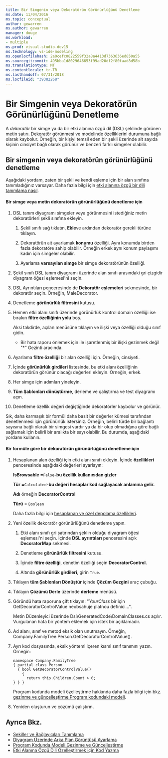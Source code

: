 ```yaml
---
title: Bir Simgenin veya Dekoratörün Görünürlüğünü Denetleme
ms.date: 11/04/2016
ms.topic: conceptual
author: gewarren
ms.author: gewarren
manager: douge
ms.workload:
- multiple
ms.prod: visual-studio-dev15
ms.technology: vs-ide-modeling
ms.openlocfilehash: 2a0cefc0822559f32a8a4413d7363636ed850a55
ms.sourcegitcommit: 495bba1d8029646653f99ad20df2f80faad8d58b
ms.translationtype: MT
ms.contentlocale: tr-TR
ms.lasthandoff: 07/31/2018
ms.locfileid: "39382268"
---
```

# <a name="controlling-the-visibility-of-an-icon-or-decorator"></a>Bir Simgenin veya Dekoratörün Görünürlüğünü Denetleme
A *dekoratör* bir simge ya da bir etki alanına özgü dil (DSL) şeklinde görünen metin satırı. Dekoratör görünmesi ve modelinde özelliklerini durumuna bağlı olarak kaybolur. Örneğin, bir kişiyi temsil eden bir şekli üzerinde alt sayıda kişinin cinsiyet bağlı olarak görünür ve benzeri farklı simgeler olabilir.

## <a name="controlling-the-visibility-of-an-icon-or-decorator"></a>Bir simgenin veya dekoratörün görünürlüğünü denetleme
 Aşağıdaki yordam, zaten bir şekli ve kendi eşleme için bir alan sınıfına tanımladığınız varsayar. Daha fazla bilgi için [etki alanına özgü bir dili tanımlama nasıl](../modeling/how-to-define-a-domain-specific-language.md).

#### <a name="to-control-the-visibility-of-an-icon-or-text-decorator"></a>Bir simge veya metin dekoratörün görünürlüğünü denetleme için

1.  DSL tanım diyagramı simgeler veya görünmesini istediğiniz metin dekoratörleri şekli sınıfına ekleyin.

    1.  Şekil sınıfı sağ tıklatın, **Ekle**ve ardından dekoratör gerekli türüne tıklayın.

    2.  Dekoratörün ait ayarlamak **konumu** özelliği. Aynı konumda birden fazla dekoratöre sahip olabilir. Örneğin erkek aynı konum paylaşımı kadın için simgeler olabilir.

    3.  Ayarlama **varsayılan simge** bir simge dekoratörünün özelliği.

2.  Şekil sınıfı DSL tanım diyagramı üzerinde alan sınıfı arasındaki gri çizgidir diyagram öğesi eşlemesi'ni seçin.

3.  DSL Ayrıntıları penceresinde de **Dekoratör eşlemeleri** sekmesinde, bir dekoratör seçin. Örneğin, MaleDecorator.

4.  Denetleme **görünürlük filtresini** kutusu.

5.  Hemen etki alanı sınıfı üzerinde görünürlük kontrol domain özelliği ise bırakın **filtre özelliğinin yolu** boş.

     Aksi takdirde, açılan menüsüne tıklayın ve ilişki veya özelliği olduğu sınıf gidin.

    -   Bir hata raporu önlemek için ile işaretlenmiş bir ilişki gezinmek değil "*" Gezinti aracında.

6.  Ayarlama **filtre özelliği** bir alan özelliği için. Örneğin, cinsiyeti.

7.  İçinde **görünürlük girdileri** listesinde, bu etki alanı özelliğinin dekoratörün görünür olacağı değerleri ekleyin. Örneğin, erkek.

8.  Her simge için adımları yineleyin.

9. **Tüm Şablonları dönüştürme**, derleme ve çalıştırma ve test diyagramı açın.

10. Denetleme özellik değeri değiştiğinde dekoratörler kaybolur ve görünür.

 Sık, daha karmaşık bir formül daha basit bir değerler kümesi tarafından denetlenmesi için görünürlük istersiniz. Örneğin, belirli türde bir bağlantı sayısına bağlı olarak bir simgesi vardır ya da bir olup olmadığına göre bağlı sağlamak için belirli bir aralıkta bir sayı olabilir. Bu durumda, aşağıdaki yordamı kullanın.

#### <a name="to-control-the-visibility-of-a-decorator-based-on-a-formula"></a>Bir formüle göre bir dekoratörün görünürlüğünü denetleme için

1.  Hesaplanan alan özelliği için etki alanı sınıfı ekleyin. İçinde **özellikleri** penceresinde aşağıdaki değerleri ayarlayın:

     **IsBrowsable =**`False`**-bu özellik kullanıcıdan gizler** 

     **Tür =**`Calculated`**-bu değeri hesaplar kod sağlayacak anlamına gelir.** 

     **Adı** örneğin **DecoratorControl**

     **Türü** = `Boolean`

     Daha fazla bilgi için [hesaplanan ve özel depolama özellikleri](../modeling/calculated-and-custom-storage-properties.md).

2.  Yeni özellik dekoratör görünürlüğünü denetleme yapın.

    1.  Etki alanı sınıfı gri satırından şeklin olduğu diyagram öğesi eşlemesi'ni seçin. İçinde **DSL ayrıntıları** penceresini açık **DecoratorMap** sekmesi.

    2.  Denetleme **görünürlük filtresini** kutusu.

    3.  İçinde **filtre özelliği**, denetim özelliği seçin **DecoratorControl**.

    4.  Altında **görünürlük girdileri**, girin `True`.

3.  Tıklayın **tüm Şablonları Dönüştür** içinde **Çözüm Gezgini** araç çubuğu.

4.  Tıklayın **Çözümü Derle** üzerinde **derleme** menüsü.

5.  Göründü hata raporuna çift tıklayın: "*YourClass* bir için GetDecoratorControlValue neobsahuje platnou definici...".

     Metin Düzenleyici üzerinde Dsl\GeneratedCode\DomainClasses.cs açılır. Vurgulanan hata bir yöntem eklemek için istek bir açıklamadır.

6.  Ad alanı, sınıf ve metod eksik olan unutmayın.  Örneğin, Company.FamilyTree.Person.GetDecoratorControlValue().

7.  Ayrı kod dosyasında, eksik yöntemi içeren kısmi sınıf tanımını yazın. Örneğin:

    ```
    namespace Company.FamilyTree
    { partial class Person
      { bool GetDecoratorControlValue()
        {
          return this.Children.Count > 0;
    } } }
    ```

     Program kodunda modeli özelleştirme hakkında daha fazla bilgi için bkz. [gezinme ve güncelleştirme Program kodundaki modeli](../modeling/navigating-and-updating-a-model-in-program-code.md).

8.  Yeniden oluşturun ve çözümü çalıştırın.

## <a name="see-also"></a>Ayrıca Bkz.

- [Şekiller ve Bağlayıcıları Tanımlama](../modeling/defining-shapes-and-connectors.md)
- [Diyagram Üzerinde Arka Plan Görüntüsü Ayarlama](../modeling/setting-a-background-image-on-a-diagram.md)
- [Program Kodunda Modeli Gezinme ve Güncelleştirme](../modeling/navigating-and-updating-a-model-in-program-code.md)
- [Etki Alanına Özgü Dili Özelleştirmek için Kod Yazma](../modeling/writing-code-to-customise-a-domain-specific-language.md)
